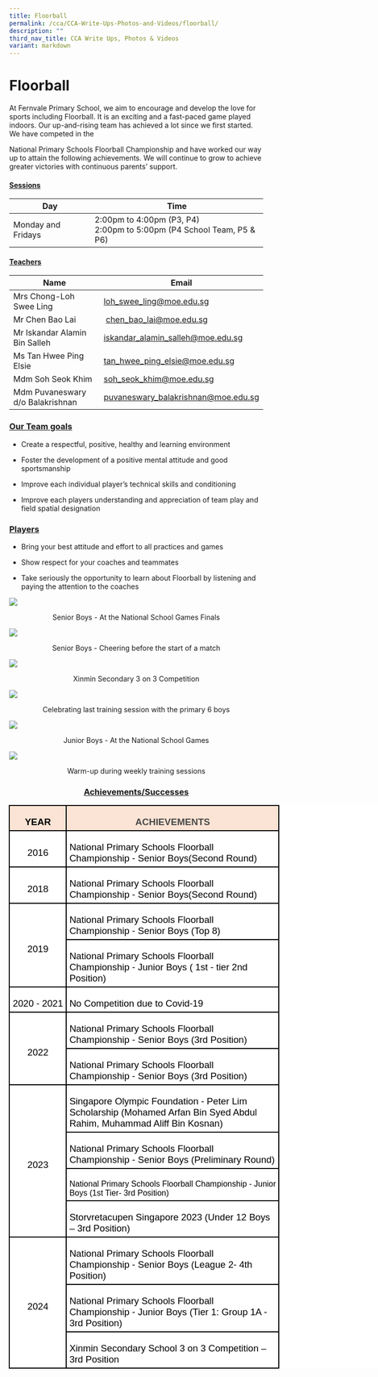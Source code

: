 ```yaml
---
title: Floorball
permalink: /cca/CCA-Write-Ups-Photos-and-Videos/floorball/
description: ""
third_nav_title: CCA Write Ups, Photos & Videos
variant: markdown
---
```

# Floorball

At Fernvale Primary School, we aim to encourage and develop the love for sports including Floorball. It is an exciting and a fast-paced game played indoors. Our up-and-rising team has achieved a lot since we first started. We have competed in the  

National Primary Schools Floorball Championship and have worked our way up to attain the following achievements. We will continue to grow to achieve greater victories with continuous parents’ support.

#### <b><u>Sessions</u></b>

| Day                | Time                                                                        |
|--------------------|-----------------------------------------------------------------------------|
| Monday and Fridays | 2:00pm to 4:00pm (P3, P4)<br> 2:00pm to 5:00pm (P4 School Team, P5 &amp; P6) |

#### <b><u>Teachers</u></b>


| Name                  | Email                        |
|-----------------------|------------------------------|
| Mrs Chong-Loh Swee Ling      |  [loh\_swee\_ling@moe.edu.sg](mailto:loh_swee_ling@moe.edu.sg)    |
| Mr Chen Bao Lai        |  &nbsp;[chen\_bao\_lai@moe.edu.sg](mailto:chen_bao_lai@moe.edu.sg)     |
| Mr Iskandar Alamin Bin Salleh |[iskandar_alamin_salleh@moe.edu.sg](iskandar_alamin_salleh@moe.edu.sg)|
| Ms Tan Hwee Ping Elsie   | [tan_hwee_ping_elsie@moe.edu.sg](tan_hwee_ping_elsie@moe.edu.sg)     |
| Mdm Soh Seok Khim     |[soh_seok_khim@moe.edu.sg](soh_seok_khim@moe.edu.sg)|
| Mdm Puvaneswary d/o Balakrishnan      |  [puvaneswary_balakrishnan@moe.edu.sg](puvaneswary_balakrishnan@moe.edu.sg)   |


### <b><u>Our Team goals</u></b>

*   Create a respectful, positive, healthy and learning environment  
    
*   Foster the development of a positive mental attitude and good sportsmanship  
    
*   Improve each individual player’s technical skills and conditioning  
    
*   Improve each players understanding and appreciation of team play and field spatial designation

### <b><u>Players  </u> </b>

*   Bring your best attitude and effort to all practices and games  
    
*   Show respect for your coaches and teammates
*   Take seriously the opportunity to learn about Floorball by listening and paying the attention to the coaches

![](/images/Cca/Floorball/SB.jpg)
<center>Senior Boys - At the National School Games Finals</center>
	
![](/images/Cca/SBcheer.jpg)
<center>Senior Boys - Cheering before the start of a match</center>

![](/images/Cca/Floorball/3on3.jpg)
<center>Xinmin Secondary 3 on 3 Competition</center>

![](/images/Cca/Floorball/celebrate.jpg)
<center>Celebrating last training session with the primary 6 boys</center>

![](/images/Cca/Floorball/JB.jpg)
<center>Junior Boys - At the National School Games </center>

![](/images/Cca/Floorball/warm.jpg)
<center>Warm-up during weekly training sessions<br>

### <b><u>Achievements/Successes</u></b>


<table style="width:800pt;margin-left:-.60pt;background:white;mso-background-themecolor:
 background1;border-collapse:collapse;border:none;mso-border-alt:solid windowtext 1.5pt;
 mso-yfti-tbllook:1184;mso-border-insideh:1.5pt solid windowtext;mso-border-insidev:
 1.5pt solid windowtext" width="500" cellpadding="0" cellspacing="0" border="1" class="MsoNormalTable"><tbody><tr style="mso-yfti-irow:0;mso-yfti-firstrow:yes;height:9.5pt"><td style="width:75.9pt;border:solid windowtext 1.5pt;
  background:#FBE4D5;mso-background-themecolor:accent2;mso-background-themetint:
  51;padding:3.75pt 3.75pt 3.75pt 3.75pt;height:9.5pt" valign="top" width="101"><p style="margin-bottom:0in;text-align:center;
  line-height:normal" align="center" class="MsoNormal"><b><span style="font-size:14.0pt;font-family:&quot;Arial&quot;,sans-serif;
  mso-fareast-font-family:&quot;Times New Roman&quot;;color:black">YEAR</span></b></p></td><td style="width:307.5pt;border:solid windowtext 1.5pt;
  border-left:none;mso-border-left-alt:solid windowtext 1.5pt;background:#FBE4D5;
  mso-background-themecolor:accent2;mso-background-themetint:51;padding:3.75pt 3.75pt 3.75pt 3.75pt;
  height:9.5pt" valign="top" width="410"><p style="margin-bottom:0in;text-align:center;
  line-height:normal" align="center" class="MsoNormal"><b><span style="font-size:14.0pt;font-family:&quot;Arial&quot;,sans-serif;
  mso-fareast-font-family:&quot;Times New Roman&quot;;color:#484848">ACHIEVEMENTS</span></b><b><span style="font-size:14.0pt;font-family:&quot;Arial&quot;,sans-serif;mso-fareast-font-family:
  &quot;Times New Roman&quot;;color:black"></span></b></p></td></tr><tr style="mso-yfti-irow:1;height:19.2pt"><td style="width:75.9pt;border:solid windowtext 1.5pt;border-top:
  none;mso-border-top-alt:solid windowtext 1.5pt;padding:3.75pt 3.75pt 3.75pt 3.75pt;
  height:19.2pt" width="101"><p style="margin-bottom:0in;text-align:center;
  line-height:normal" align="center" class="MsoNormal"><span style="font-size:14.0pt;font-family:&quot;Arial&quot;,sans-serif;
  mso-fareast-font-family:&quot;Times New Roman&quot;;color:black">2016</span></p></td><td style="width:307.5pt;border-top:none;border-left:none;
  border-bottom:solid windowtext 1.5pt;border-right:solid windowtext 1.5pt;
  mso-border-top-alt:solid windowtext 1.5pt;mso-border-left-alt:solid windowtext 1.5pt;
  padding:3.75pt 3.75pt 3.75pt 3.75pt;height:19.2pt" width="410"><p style="margin-bottom:0in;line-height:normal" class="MsoNormal"><span style="font-size:14.0pt;font-family:&quot;Arial&quot;,sans-serif;mso-fareast-font-family:
  &quot;Times New Roman&quot;;color:black">National Primary Schools Floorball Championship - Senior Boys(Second Round)<span style="mso-spacerun:yes">&nbsp;</span></span></p></td></tr><tr style="mso-yfti-irow:2;height:19.2pt"><td style="width:75.9pt;border:solid windowtext 1.5pt;border-top:
  none;mso-border-top-alt:solid windowtext 1.5pt;padding:3.75pt 3.75pt 3.75pt 3.75pt;
  height:19.2pt" width="101"><p style="margin-bottom:0in;text-align:center;
  line-height:normal" align="center" class="MsoNormal"><span style="font-size:14.0pt;font-family:&quot;Arial&quot;,sans-serif;
  mso-fareast-font-family:&quot;Times New Roman&quot;;color:black">2018</span></p></td><td style="width:307.5pt;border-top:none;border-left:none;
  border-bottom:solid windowtext 1.5pt;border-right:solid windowtext 1.5pt;
  mso-border-top-alt:solid windowtext 1.5pt;mso-border-left-alt:solid windowtext 1.5pt;
  padding:3.75pt 3.75pt 3.75pt 3.75pt;height:19.2pt" width="410"><p style="margin-bottom:0in;line-height:normal" class="MsoNormal"><span style="font-size:14.0pt;font-family:&quot;Arial&quot;,sans-serif;mso-fareast-font-family:
  &quot;Times New Roman&quot;;color:black">National Primary Schools Floorball Championship - Senior Boys(Second Round)<span style="mso-spacerun:yes">&nbsp;&nbsp;</span></span></p></td></tr><tr style="mso-yfti-irow:3;height:19.2pt"><td style="width:75.9pt;border:solid windowtext 1.5pt;
  border-top:none;mso-border-top-alt:solid windowtext 1.5pt;padding:3.75pt 3.75pt 3.75pt 3.75pt;
  height:19.2pt" rowspan="2" width="101"><p style="margin-bottom:0in;text-align:center;
  line-height:normal" align="center" class="MsoNormal"><span style="font-size:14.0pt;font-family:&quot;Arial&quot;,sans-serif;
  mso-fareast-font-family:&quot;Times New Roman&quot;;color:black">2019</span></p></td><td style="width:307.5pt;border-top:none;border-left:none;
  border-bottom:solid windowtext 1.5pt;border-right:solid windowtext 1.5pt;
  mso-border-top-alt:solid windowtext 1.5pt;mso-border-left-alt:solid windowtext 1.5pt;
  padding:3.75pt 3.75pt 3.75pt 3.75pt;height:19.2pt" width="410"><p style="margin-bottom:0in;line-height:normal" class="MsoNormal"><span style="font-size:14.0pt;font-family:&quot;Arial&quot;,sans-serif;mso-fareast-font-family:
  &quot;Times New Roman&quot;;color:black">National Primary Schools Floorball Championship - Senior Boys (Top 8)<span style="mso-spacerun:yes">&nbsp;&nbsp;&nbsp;&nbsp;&nbsp;&nbsp;</span></span></p></td></tr><tr style="mso-yfti-irow:4;height:19.2pt"><td style="width:307.5pt;border-top:none;border-left:none;
  border-bottom:solid windowtext 1.5pt;border-right:solid windowtext 1.5pt;
  mso-border-top-alt:solid windowtext 1.5pt;mso-border-left-alt:solid windowtext 1.5pt;
  padding:3.75pt 3.75pt 3.75pt 3.75pt;height:19.2pt" width="410"><p style="margin-bottom:0in;line-height:normal" class="MsoNormal"><span style="font-size:14.0pt;font-family:&quot;Arial&quot;,sans-serif;mso-fareast-font-family:
  &quot;Times New Roman&quot;;color:black">National Primary Schools Floorball Championship - Junior Boys ( 1st - tier 2nd Position)</span></p></td></tr><tr style="mso-yfti-irow:5;height:19.2pt"><td style="width:75.9pt;border:solid windowtext 1.5pt;border-top:
  none;mso-border-top-alt:solid windowtext 1.5pt;padding:3.75pt 3.75pt 3.75pt 3.75pt;
  height:19.2pt" width="101"><p style="margin-bottom:0in;text-align:center;
  line-height:normal" align="center" class="MsoNormal"><span style="font-size:14.0pt;font-family:&quot;Arial&quot;,sans-serif;
  mso-fareast-font-family:&quot;Times New Roman&quot;;color:black">2020 - 2021</span></p></td><td style="width:307.5pt;border-top:none;border-left:none;
  border-bottom:solid windowtext 1.5pt;border-right:solid windowtext 1.5pt;
  mso-border-top-alt:solid windowtext 1.5pt;mso-border-left-alt:solid windowtext 1.5pt;
  padding:3.75pt 3.75pt 3.75pt 3.75pt;height:19.2pt" width="410"><p style="margin-bottom:0in;line-height:normal" class="MsoNormal"><span style="font-size:14.0pt;font-family:&quot;Arial&quot;,sans-serif;mso-fareast-font-family:
  &quot;Times New Roman&quot;;color:black">No Competition due to Covid-19</span></p></td></tr><tr style="mso-yfti-irow:6;height:19.2pt"><td style="width:75.9pt;border:solid windowtext 1.5pt;
  border-top:none;mso-border-top-alt:solid windowtext 1.5pt;padding:3.75pt 3.75pt 3.75pt 3.75pt;
  height:19.2pt" rowspan="2" width="101"><p style="margin-bottom:0in;text-align:center;
  line-height:normal" align="center" class="MsoNormal"><span style="font-size:14.0pt;font-family:&quot;Arial&quot;,sans-serif;
  mso-fareast-font-family:&quot;Times New Roman&quot;;color:black">2022</span></p></td><td style="width:307.5pt;border-top:none;border-left:none;
  border-bottom:solid windowtext 1.5pt;border-right:solid windowtext 1.5pt;
  mso-border-top-alt:solid windowtext 1.5pt;mso-border-left-alt:solid windowtext 1.5pt;
  padding:3.75pt 3.75pt 3.75pt 3.75pt;height:19.2pt" width="410"><p style="margin-bottom:0in;line-height:normal" class="MsoNormal"><span style="font-size:14.0pt;font-family:&quot;Arial&quot;,sans-serif;mso-fareast-font-family:
  &quot;Times New Roman&quot;;color:black">National Primary Schools Floorball Championship - Senior Boys (3rd Position)</span></p></td></tr><tr style="mso-yfti-irow:7;height:19.2pt"><td style="width:307.5pt;border-top:none;border-left:none;
  border-bottom:solid windowtext 1.5pt;border-right:solid windowtext 1.5pt;
  mso-border-top-alt:solid windowtext 1.5pt;mso-border-left-alt:solid windowtext 1.5pt;
  padding:3.75pt 3.75pt 3.75pt 3.75pt;height:19.2pt" width="410"><p style="margin-bottom:0in;line-height:normal" class="MsoNormal"><span style="font-size:14.0pt;font-family:&quot;Arial&quot;,sans-serif;mso-fareast-font-family:
  &quot;Times New Roman&quot;;color:black">National Primary Schools Floorball Championship - Senior Boys (3rd Position)</span></p></td></tr><tr style="mso-yfti-irow:8;height:19.2pt"><td style="width:75.9pt;border:solid windowtext 1.5pt;
  border-top:none;mso-border-top-alt:solid windowtext 1.5pt;padding:3.75pt 3.75pt 3.75pt 3.75pt;
  height:19.2pt" rowspan="4" width="101"><p style="margin-bottom:0in;text-align:center;
  line-height:normal" align="center" class="MsoNormal"><span style="font-size:14.0pt;font-family:&quot;Arial&quot;,sans-serif;
  mso-fareast-font-family:&quot;Times New Roman&quot;;color:black">2023</span></p></td><td style="width:307.5pt;border-top:none;border-left:none;
  border-bottom:solid windowtext 1.5pt;border-right:solid windowtext 1.5pt;
  mso-border-top-alt:solid windowtext 1.5pt;mso-border-left-alt:solid windowtext 1.5pt;
  padding:3.75pt 3.75pt 3.75pt 3.75pt;height:19.2pt" width="410"><p style="margin-bottom:0in;line-height:normal" class="MsoNormal"><span style="font-size:14.0pt;font-family:&quot;Arial&quot;,sans-serif;mso-fareast-font-family:
  &quot;Times New Roman&quot;;color:black">Singapore Olympic Foundation - Peter Lim Scholarship (Mohamed Arfan Bin Syed Abdul Rahim, Muhammad Aliff Bin Kosnan)</span></p></td></tr><tr style="mso-yfti-irow:9;height:19.2pt"><td style="width:307.5pt;border-top:none;border-left:none;
  border-bottom:solid windowtext 1.5pt;border-right:solid windowtext 1.5pt;
  mso-border-top-alt:solid windowtext 1.5pt;mso-border-left-alt:solid windowtext 1.5pt;
  padding:3.75pt 3.75pt 3.75pt 3.75pt;height:19.2pt" width="410"><p style="margin-bottom:0in;line-height:normal" class="MsoNormal"><span style="font-size:14.0pt;font-family:&quot;Arial&quot;,sans-serif;mso-fareast-font-family:
  &quot;Times New Roman&quot;;color:black">National Primary Schools Floorball Championship - Senior Boys (Preliminary Round)</span></p></td></tr><tr style="mso-yfti-irow:10;height:19.2pt"><td style="width:307.5pt;border-top:none;border-left:none;
  border-bottom:solid windowtext 1.5pt;border-right:solid windowtext 1.5pt;
  mso-border-top-alt:solid windowtext 1.5pt;mso-border-left-alt:solid windowtext 1.5pt;
  padding:3.75pt 3.75pt 3.75pt 3.75pt;height:19.2pt" width="410"><p style="margin-bottom:0in;line-height:normal" class="MsoNormal"><span style="font-size:12.0pt;font-family:&quot;Arial&quot;,sans-serif;mso-fareast-font-family:
  &quot;Times New Roman&quot;;color:black">National Primary Schools Floorball Championship - Junior Boys (1st Tier- 3rd Position)</span></p></td></tr><tr style="mso-yfti-irow:11;height:19.2pt"><td style="width:307.5pt;border-top:none;border-left:none;
  border-bottom:solid windowtext 1.5pt;border-right:solid windowtext 1.5pt;
  mso-border-top-alt:solid windowtext 1.5pt;mso-border-left-alt:solid windowtext 1.5pt;
  padding:3.75pt 3.75pt 3.75pt 3.75pt;height:19.2pt" width="410"><p style="margin-bottom:0in;line-height:normal" class="MsoNormal"><span style="font-size:14.0pt;font-family:&quot;Arial&quot;,sans-serif;mso-fareast-font-family:
  &quot;Times New Roman&quot;;color:black">Storvretacupen Singapore 2023 (Under 12 Boys – 3rd Position)</span></p></td></tr><tr style="mso-yfti-irow:12;height:19.2pt"><td style="width:75.9pt;border:solid windowtext 1.5pt;
  border-top:none;mso-border-top-alt:solid windowtext 1.5pt;padding:3.75pt 3.75pt 3.75pt 3.75pt;
  height:19.2pt" rowspan="3" width="101"><p style="margin-bottom:0in;text-align:center;
  line-height:normal" align="center" class="MsoNormal"><span style="font-size:14.0pt;font-family:&quot;Arial&quot;,sans-serif;
  mso-fareast-font-family:&quot;Times New Roman&quot;;color:black">2024</span></p></td><td style="width:307.5pt;border-top:none;border-left:none;
  border-bottom:solid windowtext 1.5pt;border-right:solid windowtext 1.5pt;
  mso-border-top-alt:solid windowtext 1.5pt;mso-border-left-alt:solid windowtext 1.5pt;
  padding:3.75pt 3.75pt 3.75pt 3.75pt;height:19.2pt" width="410"><p style="margin-bottom:0in;line-height:normal" class="MsoNormal"><span style="font-size:14.0pt;font-family:&quot;Arial&quot;,sans-serif;mso-fareast-font-family:
  &quot;Times New Roman&quot;;color:black">National Primary Schools Floorball Championship - Senior Boys (League 2- 4th Position)</span></p></td></tr><tr style="mso-yfti-irow:13;height:19.2pt"><td style="width:307.5pt;border-top:none;border-left:none;
  border-bottom:solid windowtext 1.5pt;border-right:solid windowtext 1.5pt;
  mso-border-top-alt:solid windowtext 1.5pt;mso-border-left-alt:solid windowtext 1.5pt;
  padding:3.75pt 3.75pt 3.75pt 3.75pt;height:19.2pt" width="410"><p style="margin-bottom:0in;line-height:normal" class="MsoNormal"><span style="font-size:14.0pt;font-family:&quot;Arial&quot;,sans-serif;mso-fareast-font-family:
  &quot;Times New Roman&quot;;color:black">National Primary Schools Floorball Championship - Junior Boys (Tier 1: Group 1A - 3rd Position)</span></p></td></tr><tr style="mso-yfti-irow:14;mso-yfti-lastrow:yes;height:9.2pt"><td style="width:307.5pt;border-top:none;border-left:none;
  border-bottom:solid windowtext 1.5pt;border-right:solid windowtext 1.5pt;
  mso-border-top-alt:solid windowtext 1.5pt;mso-border-left-alt:solid windowtext 1.5pt;
  padding:3.75pt 3.75pt 3.75pt 3.75pt;height:9.2pt" width="410"><p style="margin-bottom:0in;line-height:normal" class="MsoNormal"><span style="font-size:14.0pt;font-family:&quot;Arial&quot;,sans-serif;mso-fareast-font-family:
  &quot;Times New Roman&quot;;color:black">Xinmin Secondary School 3 on 3 Competition – 3rd Position</span></p></td></tr></tbody></table></center>